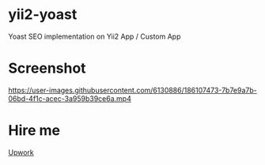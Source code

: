 # yii2-yoast
Yoast SEO implementation on Yii2 App / Custom App

# Screenshot
https://user-images.githubusercontent.com/6130886/186107473-7b7e9a7b-06bd-4f1c-acec-3a959b39ce6a.mp4

# Hire me
<a href="https://www.upwork.com/freelancers/~01d289e63486210902" target="blank">Upwork</a>
